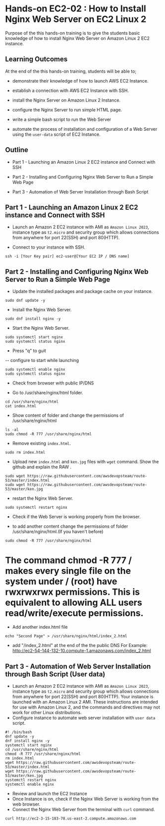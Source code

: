# Hands-on EC2-02 : How to Install Nginx Web Server on EC2 Linux 2

Purpose of the this hands-on training is to give the students basic knowledge of how to install Nginx Web Server on Amazon Linux 2 EC2 instance.

## Learning Outcomes

At the end of the this hands-on training, students will be able to;

- demonstrate their knowledge of how to launch AWS EC2 Instance.

- establish a connection with AWS EC2 Instance with SSH.

- install the Nginx Server on Amazon Linux 2 Instance.

- configure the Nginx Server to run simple HTML page.

- write a simple bash script to run the Web Server

- automate the process of installation and configuration of a Web Server using the `user-data` script of EC2 Instance.

## Outline

- Part 1 - Launching an Amazon Linux 2 EC2 instance and Connect with SSH

- Part 2 - Installing and Configuring Nginx Web Server to Run a Simple Web Page

- Part 3 - Automation of Web Server Installation through Bash Script

## Part 1 - Launching an Amazon Linux 2 EC2 instance and Connect with SSH

- Launch an Amazon 2 EC2 instance with AMI as `Amazon Linux 2023`, instance type as `t2.micro` and security 
group which allows connections from anywhere for port 22(SSH) and port 80(HTTP).

- Connect to your instance with SSH.

```
ssh -i [Your Key pair] ec2-user@[Your EC2 IP / DNS name]
```

## Part 2 - Installing and Configuring Nginx Web Server to Run a Simple Web Page

- Update the installed packages and package cache on your instance.
```
sudo dnf update -y
```
- Install the Nginx Web Server.
```
sudo dnf install nginx -y
```

-  Start the Nginx Web Server.
```
sudo systemctl start nginx
sudo systemctl status nginx
```
- Press "q" to guit 

--  configure to start while launching
```
sudo systemctl enable nginx
sudo systemctl status nginx
```

- Check from browser with public IP/DNS

-  Go to /usr/share/nginx/html folder.
```
cd /usr/share/nginx/html
cat index.html
```
-  Show content of folder and change the permissions of /usr/share/nginx/html

```
ls -al
sudo chmod -R 777 /usr/share/nginx/html
```
-  Remove existing `index.html`.
```
sudo rm index.html
```
- Upload new `index.html` and `ken.jpg` files with `wget` command. Show the github and explain the RAW .
```
sudo wget https://raw.githubusercontent.com/awsdevopsteam/route-53/master/index.html
sudo wget https://raw.githubusercontent.com/awsdevopsteam/route-53/master/ken.jpg
```
-  restart the Nginx Web Server.
```
sudo systemctl restart nginx
```

-  Check if the Web Server is working properly from the browser.

-  to add another content change the permissions of folder /usr/share/nginx/html.(If you haven't before)
```
sudo chmod -R 777 /usr/share/nginx/html
```
# The command chmod -R 777 / makes every single file on the system under / (root) have rwxrwxrwx permissions. This is equivalent to allowing ALL users read/write/execute permissions.

-  Add another index.html file 
```
echo "Second Page" > /usr/share/nginx/html/index_2.html
```
-  add "/index_2.html" at the end of the the public DNS 
For Example: http://ec2-54-144-132-10.compute-1.amazonaws.com/index_2.html

## Part 3 - Automation of Web Server Installation through Bash Script (User data)
-  Launch an Amazon 2 EC2 instance with AMI as `Amazon Linux 2023`, instance type as `t2.micro` and security group which allows connections from anywhere for port 22(SSH) and port 80(HTTP).
Your instance is launched with an Amazon Linux 2 AMI. These instructions are intended for use with Amazon Linux 2, and the commands and directives may not work for other Linux distributions.
-  Configure instance to automate web server installation with `user data` script.
```
#! /bin/bash
dnf update -y
dnf install nginx -y
systemctl start nginx
cd /usr/share/nginx/html
chmod -R 777 /usr/share/nginx/html
rm index.html
wget https://raw.githubusercontent.com/awsdevopsteam/route-53/master/index.html
wget https://raw.githubusercontent.com/awsdevopsteam/route-53/master/ken.jpg
systemctl restart nginx
systemctl enable nginx
```

-  Review and launch the EC2 Instance
-  Once Instance is on, check if the Nginx Web Server is working from the web browser.
-  Connect the Nginx Web Server from the terminal with `curl` command.
```
curl http://ec2-3-15-183-78.us-east-2.compute.amazonaws.com
```
